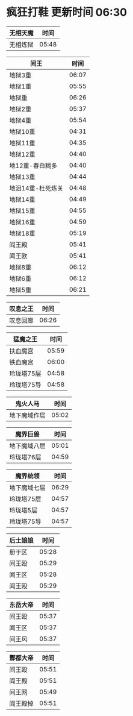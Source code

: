 # 疯狂打鞋 更新时间 06:30

| 无相天魔   | 时间    |
|--------|-------|
| 无相炼狱 | 05:48 |

| 间王   | 时间    |
|--------|-------|
| 地狱3重 | 06:07 |
| 地狱1重 | 05:55 |
| 地狱重 | 06:26 |
| 地狱2重 | 05:37 |
| 地狱4重 | 05:54 |
| 地狱10重 | 04:31 |
| 地狱11重 | 04:35 |
| 地狱12重 | 04:40 |
| 地12重-春白糊多 | 04:40 |
| 地狱13重 | 04:44 |
| 地泪14重-杜死炼关 | 04:48 |
| 地狱14重 | 04:49 |
| 地狱15重 | 04:55 |
| 地狱16重 | 04:59 |
| 地狱18重 | 05:19 |
| 阎王殿 | 05:41 |
| 闻王欧 | 05:41 |
| 地狱8重 | 06:12 |
| 地狱6重 | 06:12 |
| 地狱5重 | 06:21 |

| 叹息之王   | 时间    |
|--------|-------|
| 叹息回廊 | 06:26 |

| 猛魔之王   | 时间    |
|--------|-------|
| 扶血魔宫 | 05:59 |
| 铁血魔宫 | 06:00 |
| 玲珑塔75层 | 04:58 |
| 玲珑塔75导 | 04:58 |

| 鬼火人马   | 时间    |
|--------|-------|
| 地下魔域作层 | 05:02 |

| 魔界巨兽   | 时间    |
|--------|-------|
| 地下魔域八层 | 05:01 |
| 玲珑塔76层 | 04:59 |

| 魔界统领   | 时间    |
|--------|-------|
| 地下魔域七层 | 06:29 |
| 玲珑塔75层 | 04:57 |
| 玲珑塔5层 | 04:57 |
| 玲珑塔75导 | 04:57 |

| 后土娘娘   | 时间    |
|--------|-------|
| 册于区 | 05:28 |
| 间王殴 | 05:29 |
| 闻王区 | 05:28 |
| 闻王殴 | 05:29 |

| 东岳大帝   | 时间    |
|--------|-------|
| 间王殴 | 05:37 |
| 闻王区 | 05:37 |
| 间王风 | 05:37 |

| 酆都大帝   | 时间    |
|--------|-------|
| 间王殴 | 05:51 |
| 阎王殿 | 05:51 |
| 间王网 | 05:49 |
| 阎王殿掉 | 05:51 |
